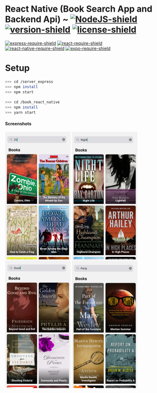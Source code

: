 # React Native (Book Search App and Backend Api) ~ [![NodeJS-shield]](https://www.python.org/) [![version-shield]]() [![license-shield]]()
[![express-require-shield]]() [![react-require-shield]]() [![react-native-require-shield]]() [![expo-require-shield]]() 

# Setup
``` bash
>>> cd /server_express
>>> npm install
>>> npm start

>>> cd /book_react_native
>>> npm install
>>> yarn start
```

#### Screenshots

<img width="215" height="419"
    src="https://github.com/InSertCod3/Book_API_ReactNative/blob/master/screenshot/screenshot_0.png">
<img width="215" height="419"
    src="https://github.com/InSertCod3/Book_API_ReactNative/blob/master/screenshot/screenshot_2.png">
<img width="215" height="419"
    src="https://github.com/InSertCod3/Book_API_ReactNative/blob/master/screenshot/screenshot_3.png">
<img width="215" height="419"
    src="https://github.com/InSertCod3/Book_API_ReactNative/blob/master/screenshot/screenshot_4.png">

[version-shield]: https://img.shields.io/badge/version---dev-yellowgreen.svg "dev"
[NodeJS-shield]: https://img.shields.io/badge/NodeJS%2B-10.16+-blue.svg "NodeJS+"
[license-shield]: https://img.shields.io/badge/license-MIT-lightgrey.svg "License"
[express-require-shield]: https://img.shields.io/badge/Expressjs-%204.16%2B-yellow.svg "Express"
[expo-require-shield]: https://img.shields.io/badge/Expo-%2016.5%2B-orange.svg "Expo"
[react-require-shield]: https://img.shields.io/badge/React-%2016.5%2B-purple.svg "React"
[react-native-require-shield]: https://img.shields.io/badge/React%20Native-%2032.0%2B-teal.svg "React Native"